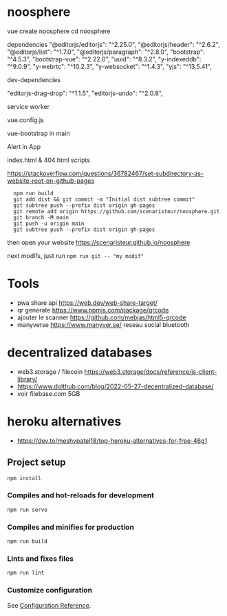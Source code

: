 # noosphere

vue create noosphere
cd noosphere


dependencies
"@editorjs/editorjs": "^2.25.0",
  "@editorjs/header": "^2.6.2",
  "@editorjs/list": "^1.7.0",
  "@editorjs/paragraph": "^2.8.0",
  "bootstrap": "^4.5.3",
  "bootstrap-vue": "^2.22.0",
  "uuid": "^8.3.2",
  "y-indexeddb": "^9.0.9",
  "y-webrtc": "^10.2.3",
  "y-websocket": "^1.4.3",
  "yjs": "^13.5.41",


  dev-dependencies

  "editorjs-drag-drop": "^1.1.5",
  "editorjs-undo": "^2.0.8",


  service worker

  vue.config.js

  vue-bootstrap in main

Alert in App

index.html & 404.html scripts



https://stackoverflow.com/questions/36782467/set-subdirectory-as-website-root-on-github-pages

```
  npm run build
  git add dist && git commit -m "Initial dist subtree commit"
  git subtree push --prefix dist origin gh-pages
  git remote add origin https://github.com/scenaristeur/noosphere.git
  git branch -M main
  git push -u origin main
  git subtree push --prefix dist origin gh-pages
```
then open your website  https://scenaristeur.github.io/noosphere

next modifs, just run ```npm run git -- "my modif"```


# Tools
- pwa share api https://web.dev/web-share-target/
- qr generate https://www.npmjs.com/package/qrcode
- ajouter le scanner https://github.com/mebjas/html5-qrcode
- manyverse https://www.manyver.se/ reseau social bluetooth

# decentralized databases
- web3.storage / filecoin https://web3.storage/docs/reference/js-client-library/
- https://www.dolthub.com/blog/2022-05-27-decentralized-database/
- voir filebase.com 5GB

# heroku alternatives
- https://dev.to/meshvpatel18/top-heroku-alternatives-for-free-46g1


## Project setup
```
npm install
```

### Compiles and hot-reloads for development
```
npm run serve
```

### Compiles and minifies for production
```
npm run build
```

### Lints and fixes files
```
npm run lint
```

### Customize configuration
See [Configuration Reference](https://cli.vuejs.org/config/).
